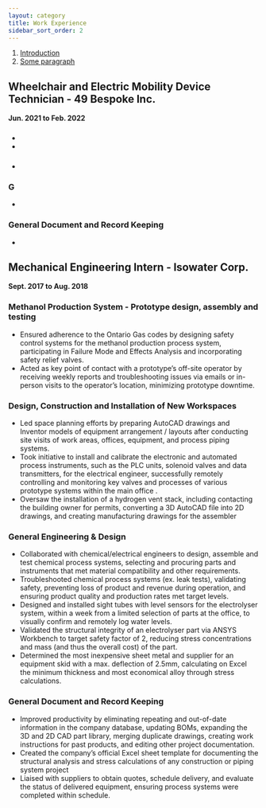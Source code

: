 ```yaml
---
layout: category
title: Work Experience
sidebar_sort_order: 2
---
```

1. [Introduction](#49bespoke)
2. [Some paragraph](#isowater)

## Wheelchair and Electric Mobility Device Technician - 49 Bespoke Inc. <a name="49bespoke"></a>
**Jun. 2021 to Feb. 2022**

### 
*	
*	

### 
*	

### G
*	

### General Document and Record Keeping
*  

## Mechanical Engineering Intern - Isowater Corp. <a name="isowater"></a>
**Sept. 2017 to Aug. 2018**

### Methanol Production System - Prototype design, assembly and testing
*	Ensured adherence to the Ontario Gas codes by designing safety control systems for the methanol production process system, participating in Failure Mode and Effects Analysis and incorporating safety relief valves.
*	Acted as key point of contact with a prototype’s off-site operator by receiving weekly reports and troubleshooting issues via emails or in-person visits to the operator’s location, minimizing prototype downtime.

### Design, Construction and Installation of New Workspaces 
*	Led space planning efforts by preparing AutoCAD drawings and Inventor models of equipment arrangement / layouts after conducting site visits of work areas, offices, equipment, and process piping systems.
*	Took initiative to install and calibrate the electronic and automated process instruments, such as the PLC units, solenoid valves and data transmitters, for the electrical engineer, successfully remotely controlling and monitoring key valves and processes of various prototype systems within the main office .
*	Oversaw the installation of a hydrogen vent stack, including contacting the building owner for permits, converting a 3D AutoCAD file into 2D drawings, and creating manufacturing drawings for the assembler

### General Engineering & Design
*	Collaborated with chemical/electrical engineers to design, assemble and test chemical process systems, selecting and procuring parts and instruments that met material compatibility and other requirements.
* Troubleshooted chemical process systems (ex. leak tests), validating safety, preventing loss of product and revenue during operation, and ensuring product quality and production rates met target levels.
* Designed and installed sight tubes with level sensors for the electrolyser system, within a week from a limited selection of parts at the office, to visually confirm and remotely log water levels.
*	Validated the structural integrity of an electrolyser part via ANSYS Workbench to target safety factor of 2, reducing stress concentrations and mass (and thus the overall cost) of the part.
*	Determined the most inexpensive sheet metal and supplier for an equipment skid with a max. deflection of 2.5mm, calculating on Excel the minimum thickness and most economical alloy through stress calculations.

### General Document and Record Keeping
* Improved productivity by eliminating repeating and out-of-date information in the company database, updating BOMs, expanding the 3D and 2D CAD part library, merging duplicate drawings, creating work instructions for past products, and editing other project documentation.
*	Created the company’s official Excel sheet template for documenting the structural analysis and stress calculations of any construction or piping system project
*	Liaised with suppliers to obtain quotes, schedule delivery, and evaluate the status of delivered equipment, ensuring process systems were completed within schedule. 


